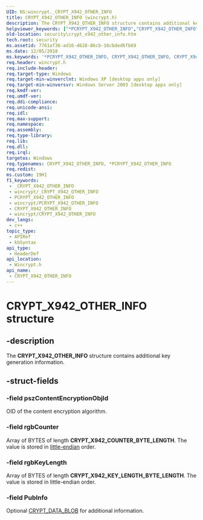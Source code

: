```yaml
---
UID: NS:wincrypt._CRYPT_X942_OTHER_INFO
title: CRYPT_X942_OTHER_INFO (wincrypt.h)
description: The CRYPT_X942_OTHER_INFO structure contains additional key generation information.
helpviewer_keywords: ["*PCRYPT_X942_OTHER_INFO","CRYPT_X942_OTHER_INFO","CRYPT_X942_OTHER_INFO structure [Security]","PCRYPT_X942_OTHER_INFO","PCRYPT_X942_OTHER_INFO structure pointer [Security]","_crypto2_crypt_x942_other_info","security.crypt_x942_other_info","wincrypt/CRYPT_X942_OTHER_INFO","wincrypt/PCRYPT_X942_OTHER_INFO"]
old-location: security\crypt_x942_other_info.htm
tech.root: security
ms.assetid: 7761af36-ad16-4628-86cb-16cbded6fb69
ms.date: 12/05/2018
ms.keywords: '*PCRYPT_X942_OTHER_INFO, CRYPT_X942_OTHER_INFO, CRYPT_X942_OTHER_INFO structure [Security], PCRYPT_X942_OTHER_INFO, PCRYPT_X942_OTHER_INFO structure pointer [Security], _crypto2_crypt_x942_other_info, security.crypt_x942_other_info, wincrypt/CRYPT_X942_OTHER_INFO, wincrypt/PCRYPT_X942_OTHER_INFO'
req.header: wincrypt.h
req.include-header: 
req.target-type: Windows
req.target-min-winverclnt: Windows XP [desktop apps only]
req.target-min-winversvr: Windows Server 2003 [desktop apps only]
req.kmdf-ver: 
req.umdf-ver: 
req.ddi-compliance: 
req.unicode-ansi: 
req.idl: 
req.max-support: 
req.namespace: 
req.assembly: 
req.type-library: 
req.lib: 
req.dll: 
req.irql: 
targetos: Windows
req.typenames: CRYPT_X942_OTHER_INFO, *PCRYPT_X942_OTHER_INFO
req.redist: 
ms.custom: 19H1
f1_keywords:
 - _CRYPT_X942_OTHER_INFO
 - wincrypt/_CRYPT_X942_OTHER_INFO
 - PCRYPT_X942_OTHER_INFO
 - wincrypt/PCRYPT_X942_OTHER_INFO
 - CRYPT_X942_OTHER_INFO
 - wincrypt/CRYPT_X942_OTHER_INFO
dev_langs:
 - c++
topic_type:
 - APIRef
 - kbSyntax
api_type:
 - HeaderDef
api_location:
 - Wincrypt.h
api_name:
 - CRYPT_X942_OTHER_INFO
---
```


# CRYPT_X942_OTHER_INFO structure


## -description

The <b>CRYPT_X942_OTHER_INFO</b> structure contains additional key generation information.

## -struct-fields

### -field pszContentEncryptionObjId

OID of the content encryption algorithm.

### -field rgbCounter

Array of BYTES of length <b>CRYPT_X942_COUNTER_BYTE_LENGTH</b>. The value is stored in <a href="https://docs.microsoft.com/windows/desktop/SecGloss/l-gly">little-endian</a> order.

### -field rgbKeyLength

Array of BYTES of length <b>CRYPT_X942_KEY_LENGTH_BYTE_LENGTH</b>. The value is stored in little-endian order.

### -field PubInfo

Optional <a href="https://docs.microsoft.com/previous-versions/windows/desktop/legacy/aa381414(v=vs.85)">CRYPT_DATA_BLOB</a> for additional information.


